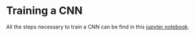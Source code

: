 
# Training a CNN
All the steps necessary to train a CNN can be find in this [jupyter notebook](https://github.com/AndreCFerreira/Weaver_individualID/blob/master/Train_CNN/TRAIN_CNN.ipynb).
